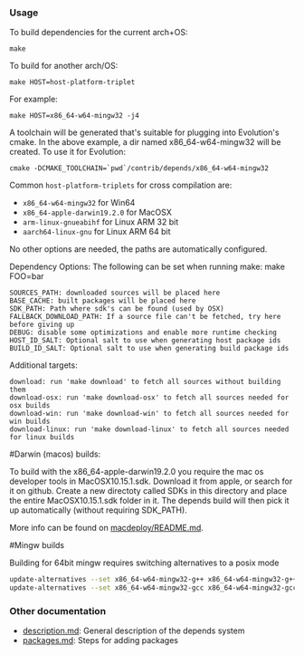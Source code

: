 ### Usage

To build dependencies for the current arch+OS:

    make

To build for another arch/OS:

    make HOST=host-platform-triplet

For example:

    make HOST=x86_64-w64-mingw32 -j4

A toolchain will be generated that's suitable for plugging into Evolution's
cmake. In the above example, a dir named x86_64-w64-mingw32 will be
created. To use it for Evolution:

    cmake -DCMAKE_TOOLCHAIN=`pwd`/contrib/depends/x86_64-w64-mingw32

Common `host-platform-triplets` for cross compilation are:

- `x86_64-w64-mingw32` for Win64
- `x86_64-apple-darwin19.2.0` for MacOSX
- `arm-linux-gnueabihf` for Linux ARM 32 bit
- `aarch64-linux-gnu` for Linux ARM 64 bit

No other options are needed, the paths are automatically configured.

Dependency Options:
The following can be set when running make: make FOO=bar

    SOURCES_PATH: downloaded sources will be placed here
    BASE_CACHE: built packages will be placed here
    SDK_PATH: Path where sdk's can be found (used by OSX)
    FALLBACK_DOWNLOAD_PATH: If a source file can't be fetched, try here before giving up
    DEBUG: disable some optimizations and enable more runtime checking
    HOST_ID_SALT: Optional salt to use when generating host package ids
    BUILD_ID_SALT: Optional salt to use when generating build package ids

Additional targets:

    download: run 'make download' to fetch all sources without building them
    download-osx: run 'make download-osx' to fetch all sources needed for osx builds
    download-win: run 'make download-win' to fetch all sources needed for win builds
    download-linux: run 'make download-linux' to fetch all sources needed for linux builds

#Darwin (macos) builds:

To build with the x86_64-apple-darwin19.2.0 you require the mac os developer tools in MacOSX10.15.1.sdk.
Download it from apple, or search for it on github. Create a new directoty called SDKs in this
directory and place the entire MacOSX10.15.1.sdk folder in it. The depends build will then pick it up automatically
(without requiring SDK_PATH).

More info can be found on [macdeploy/README.md](macdeploy/README.md).

#Mingw builds

 Building for 64bit mingw requires switching alternatives to a posix mode

 ```bash
 update-alternatives --set x86_64-w64-mingw32-g++ x86_64-w64-mingw32-g++-posix
 update-alternatives --set x86_64-w64-mingw32-gcc x86_64-w64-mingw32-gcc-posix
 ```

### Other documentation

- [description.md](description.md): General description of the depends system
- [packages.md](packages.md): Steps for adding packages

